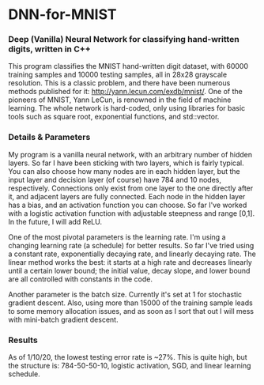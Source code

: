# DNN-for-MNIST
### Deep (Vanilla) Neural Network for classifying hand-written digits, written in C++
This program classifies the MNIST hand-written digit dataset, with 60000 training samples and 10000 testing samples, all in 28x28 grayscale resolution. This is a classic problem, and there have been numerous methods published for it: http://yann.lecun.com/exdb/mnist/. One of the pioneers of MNIST, Yann LeCun, is renowned in the field of machine learning. The whole network is hard-coded, only using libraries for basic tools such as square root, exponential functions, and std::vector. 
### Details & Parameters
My program is a vanilla neural network, with an arbitrary number of hidden layers. So far I have been sticking with two layers, which is fairly typical. You can also choose how many nodes are in each hidden layer, but the input layer and decision layer (of course) have 784 and 10 nodes, respectively. Connections only exist from one layer to the one directly after it, and adjacent layers are fully connected. Each node in the hidden layer has a bias, and an activation function you can choose. So far I've worked with a logistic activation function with adjustable steepness and range [0,1]. In the future, I will add ReLU. 

One of the most pivotal parameters is the learning rate. I'm using a changing learning rate (a schedule) for better results. So far I've tried using a constant rate, exponentially decaying rate, and linearly decaying rate. The linear method works the best: it starts at a high rate and decreases linearly until a certain lower bound; the initial value, decay slope, and lower bound are all controlled with constants in the code.

Another parameter is the batch size. Currently it's set at 1 for stochastic gradient descent. Also, using more than 15000 of the training sample leads to some memory allocation issues, and as soon as I sort that out I will mess with mini-batch gradient descent. 
### Results
As of 1/10/20, the lowest testing error rate is ~27%. This is quite high, but the structure is: 784-50-50-10, logistic activation, SGD, and linear learning schedule.

